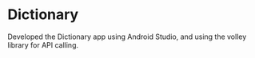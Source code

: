 # Dictionary
Developed the Dictionary app using Android Studio, and using the volley library for API calling.
